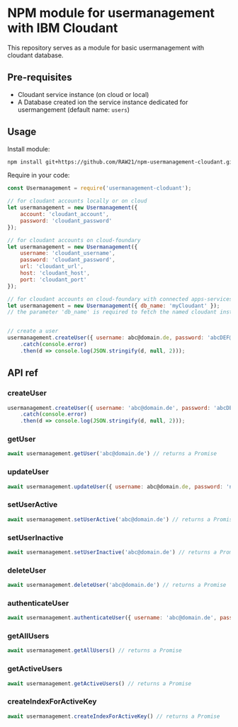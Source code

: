 # NPM module for usermanagement with IBM Cloudant
This repository serves as a module for basic usermanagement with cloudant database.

## Pre-requisites
- Cloudant service instance (on cloud or local)
- A Database created ion the service instance dedicated for usermangement (default name: `users`)

## Usage
Install module:
```bash
npm install git+https://github.com/RAW21/npm-usermanagement-cloudant.git --save
```

Require in your code:
```javascript
const Usermanagement = require('usermanagement-cloduant');

// for cloudant accounts locally or on cloud
let usermanagement = new Usermanagement({
	account: 'cloudant_account', 
	password: 'cloudant_password'
});

// for cloudant accounts on cloud-foundary
let usermanagement = new Usermanagement({
	username: 'cloudant_username', 
	password: 'cloudant_password',
	url: 'cloudant_url',
	host: 'cloudant_host',
	port: 'cloudant_port'
});

// for cloudant accounts on cloud-foundary with connected apps-services via VCAP_SERVICES env var, the creds will be fetched automatically.
let usermanagement = new Usermanagement({ db_name: 'myCloudant' });
// the parameter 'db_name' is required to fetch the named cloudant instance from VCAP_SERVICES.


// create a user
usermanagement.createUser({ username: abc@domain.de, password: 'abcDEF@123' })
	.catch(console.error)
	.then(d => console.log(JSON.stringify(d, null, 2)));
```

## API ref
### createUser
```javascript
usermanagement.createUser({ username: 'abc@domain.de', password: 'abcDEF@123' })
	.catch(console.error)
	.then(d => console.log(JSON.stringify(d, null, 2)));
```

### getUser
```javascript
await usermanagement.getUser('abc@domain.de') // returns a Promise
```

### updateUser
```javascript
await usermanagement.updateUser({ username: abc@domain.de, password: 'newPassword', role: 'newRole' }) // returns a Promise
```

### setUserActive
```javascript
await usermanagement.setUserActive('abc@domain.de') // returns a Promise
```

### setUserInactive
```javascript
await usermanagement.setUserInactive('abc@domain.de') // returns a Promise
```

### deleteUser
```javascript
await usermanagement.deleteUser('abc@domain.de') // returns a Promise
```

### authenticateUser
```javascript
await usermanagement.authenticateUser({ username: 'abc@domain.de', password: 'passwordToBeVarified' }) // returns a Promise
```

### getAllUsers
```javascript
await usermanagement.getAllUsers() // returns a Promise
```

### getActiveUsers
```javascript
await usermanagement.getActiveUsers() // returns a Promise
```

### createIndexForActiveKey
```javascript
await usermanagement.createIndexForActiveKey() // returns a Promise
```
